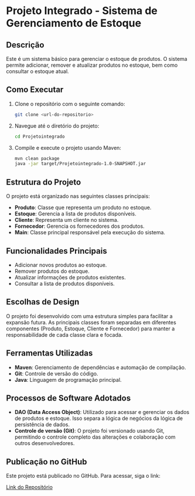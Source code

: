 # Projeto Integrado - Sistema de Gerenciamento de Estoque

## Descrição
Este é um sistema básico para gerenciar o estoque de produtos. O sistema permite adicionar, remover e atualizar produtos no estoque, bem como consultar o estoque atual.

## Como Executar
1. Clone o repositório com o seguinte comando:
    ```bash
    git clone <url-do-repositorio>
    ```
2. Navegue até o diretório do projeto:
    ```bash
    cd Projetointegrado
    ```
3. Compile e execute o projeto usando Maven:
    ```bash
    mvn clean package
    java -jar target/Projetointegrado-1.0-SNAPSHOT.jar
    ```

## Estrutura do Projeto
O projeto está organizado nas seguintes classes principais:

- **Produto**: Classe que representa um produto no estoque.
- **Estoque**: Gerencia a lista de produtos disponíveis.
- **Cliente**: Representa um cliente no sistema.
- **Fornecedor**: Gerencia os fornecedores dos produtos.
- **Main**: Classe principal responsável pela execução do sistema.

## Funcionalidades Principais
- Adicionar novos produtos ao estoque.
- Remover produtos do estoque.
- Atualizar informações de produtos existentes.
- Consultar a lista de produtos disponíveis.

## Escolhas de Design
O projeto foi desenvolvido com uma estrutura simples para facilitar a expansão futura. As principais classes foram separadas em diferentes componentes (Produto, Estoque, Cliente e Fornecedor) para manter a responsabilidade de cada classe clara e focada.

## Ferramentas Utilizadas
- **Maven**: Gerenciamento de dependências e automação de compilação.
- **Git**: Controle de versão do código.
- **Java**: Linguagem de programação principal.

## Processos de Software Adotados
- **DAO (Data Access Object)**: Utilizado para acessar e gerenciar os dados de produtos e estoque. Isso separa a lógica de negócios da lógica de persistência de dados.
- **Controle de versão (Git)**: O projeto foi versionado usando Git, permitindo o controle completo das alterações e colaboração com outros desenvolvedores.

## Publicação no GitHub
Este projeto está publicado no GitHub. Para acessar, siga o link:

[Link do Repositório](https://github.com/usuario/Projetointegrado)
